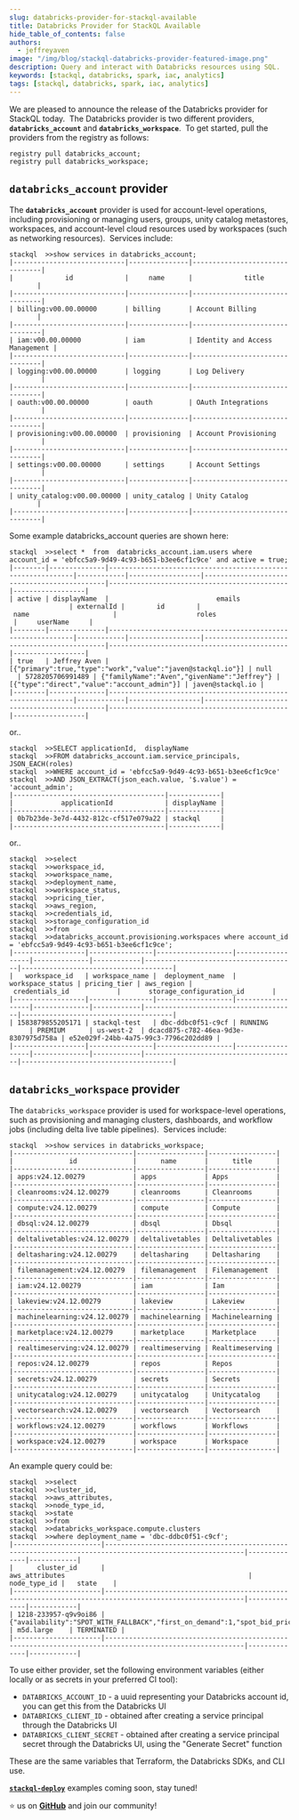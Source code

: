 ```yaml
---
slug: databricks-provider-for-stackql-available
title: Databricks Provider for StackQL Available
hide_table_of_contents: false
authors:	
  - jeffreyaven
image: "/img/blog/stackql-databricks-provider-featured-image.png"
description: Query and interact with Databricks resources using SQL.
keywords: [stackql, databricks, spark, iac, analytics]
tags: [stackql, databricks, spark, iac, analytics]
---
```


We are pleased to announce the release of the Databricks provider for StackQL today.  The Databricks provider is two different providers, __`databricks_account`__ and __`databricks_workspace`__.  To get started, pull the providers from the registry as follows:  

```
registry pull databricks_account;
registry pull databricks_workspace;
``` 

## `databricks_account` provider

The __`databricks_account`__ provider is used for account-level operations, including provisioning or managing users, groups, unity catalog metastores, workspaces, and account-level cloud resources used by workspaces (such as networking resources).  Services include:

```
stackql  >>show services in databricks_account;
|----------------------------|---------------|--------------------------------|
|             id             |     name      |             title              |
|----------------------------|---------------|--------------------------------|
| billing:v00.00.00000       | billing       | Account Billing                |
|----------------------------|---------------|--------------------------------|
| iam:v00.00.00000           | iam           | Identity and Access Management |
|----------------------------|---------------|--------------------------------|
| logging:v00.00.00000       | logging       | Log Delivery                   |
|----------------------------|---------------|--------------------------------|
| oauth:v00.00.00000         | oauth         | OAuth Integrations             |
|----------------------------|---------------|--------------------------------|
| provisioning:v00.00.00000  | provisioning  | Account Provisioning           |
|----------------------------|---------------|--------------------------------|
| settings:v00.00.00000      | settings      | Account Settings               |
|----------------------------|---------------|--------------------------------|
| unity_catalog:v00.00.00000 | unity_catalog | Unity Catalog                  |
|----------------------------|---------------|--------------------------------|
```

Some example databricks_account queries are shown here:

```
stackql  >>select *  from  databricks_account.iam.users where account_id = 'ebfcc5a9-9d49-4c93-b651-b3ee6cf1c9ce' and active = true;
|--------|--------------|-------------------------------------------------------------|------------|------------------|---------------------------------------------|---------------------------------------------|------------------|
| active | displayName  |                           emails                            | externalId |        id        |                    name                     |                    roles         
 |     userName     |
|--------|--------------|-------------------------------------------------------------|------------|------------------|---------------------------------------------|---------------------------------------------|------------------|
| true   | Jeffrey Aven | [{"primary":true,"type":"work","value":"javen@stackql.io"}] | null       | 5728205706991489 | {"familyName":"Aven","givenName":"Jeffrey"} | [{"type":"direct","value":"account_admin"}] | javen@stackql.io |
|--------|--------------|-------------------------------------------------------------|------------|------------------|---------------------------------------------|---------------------------------------------|------------------|
```
or..

```
stackql  >>SELECT applicationId,  displayName
stackql  >>FROM databricks_account.iam.service_principals, JSON_EACH(roles)
stackql  >>WHERE account_id = 'ebfcc5a9-9d49-4c93-b651-b3ee6cf1c9ce'
stackql  >>AND JSON_EXTRACT(json_each.value, '$.value') = 'account_admin';
|--------------------------------------|-------------|
|            applicationId             | displayName |
|--------------------------------------|-------------|
| 0b7b23de-3e7d-4432-812c-cf517e079a22 | stackql     |
|--------------------------------------|-------------|
```

or..

```
stackql  >>select
stackql  >>workspace_id,
stackql  >>workspace_name,
stackql  >>deployment_name,
stackql  >>workspace_status,
stackql  >>pricing_tier,
stackql  >>aws_region,
stackql  >>credentials_id,
stackql  >>storage_configuration_id
stackql  >>from
stackql  >>databricks_account.provisioning.workspaces where account_id = 'ebfcc5a9-9d49-4c93-b651-b3ee6cf1c9ce';
|------------------|----------------|-------------------|------------------|--------------|------------|--------------------------------------|--------------------------------------|
|   workspace_id   | workspace_name |  deployment_name  | workspace_status | pricing_tier | aws_region |            credentials_id            |       storage_configuration_id       |
|------------------|----------------|-------------------|------------------|--------------|------------|--------------------------------------|--------------------------------------|
| 1583879855205171 | stackql-test   | dbc-ddbc0f51-c9cf | RUNNING          | PREMIUM      | us-west-2  | dcacd875-c782-46ea-9d3e-8307975d758a | e52e029f-24bb-4a75-99c3-7796c202dd89 |
|------------------|----------------|-------------------|------------------|--------------|------------|--------------------------------------|--------------------------------------|
```

## `databricks_workspace` provider

The `databricks_workspace` provider is used for workspace-level operations, such as provisioning and managing clusters, dashboards, and workflow jobs (including delta live table pipelines).  Services include:  

```
stackql  >>show services in databricks_workspace;
|------------------------------|-----------------|-----------------|
|              id              |      name       |      title      |
|------------------------------|-----------------|-----------------|
| apps:v24.12.00279            | apps            | Apps            |
|------------------------------|-----------------|-----------------|
| cleanrooms:v24.12.00279      | cleanrooms      | Cleanrooms      |
|------------------------------|-----------------|-----------------|
| compute:v24.12.00279         | compute         | Compute         |
|------------------------------|-----------------|-----------------|
| dbsql:v24.12.00279           | dbsql           | Dbsql           |
|------------------------------|-----------------|-----------------|
| deltalivetables:v24.12.00279 | deltalivetables | Deltalivetables |
|------------------------------|-----------------|-----------------|
| deltasharing:v24.12.00279    | deltasharing    | Deltasharing    |
|------------------------------|-----------------|-----------------|
| filemanagement:v24.12.00279  | filemanagement  | Filemanagement  |
|------------------------------|-----------------|-----------------|
| iam:v24.12.00279             | iam             | Iam             |
|------------------------------|-----------------|-----------------|
| lakeview:v24.12.00279        | lakeview        | Lakeview        |
|------------------------------|-----------------|-----------------|
| machinelearning:v24.12.00279 | machinelearning | Machinelearning |
|------------------------------|-----------------|-----------------|
| marketplace:v24.12.00279     | marketplace     | Marketplace     |
|------------------------------|-----------------|-----------------|
| realtimeserving:v24.12.00279 | realtimeserving | Realtimeserving |
|------------------------------|-----------------|-----------------|
| repos:v24.12.00279           | repos           | Repos           |
|------------------------------|-----------------|-----------------|
| secrets:v24.12.00279         | secrets         | Secrets         |
|------------------------------|-----------------|-----------------|
| unitycatalog:v24.12.00279    | unitycatalog    | Unitycatalog    |
|------------------------------|-----------------|-----------------|
| vectorsearch:v24.12.00279    | vectorsearch    | Vectorsearch    |
|------------------------------|-----------------|-----------------|
| workflows:v24.12.00279       | workflows       | Workflows       |
|------------------------------|-----------------|-----------------|
| workspace:v24.12.00279       | workspace       | Workspace       |
|------------------------------|-----------------|-----------------|
```

An example query could be:

```
stackql  >>select
stackql  >>cluster_id,
stackql  >>aws_attributes,
stackql  >>node_type_id,
stackql  >>state
stackql  >>from
stackql  >>databricks_workspace.compute.clusters
stackql  >>where deployment_name = 'dbc-ddbc0f51-c9cf';
|----------------------|---------------------------------------------------------------------------------------------------------|--------------|------------|
|      cluster_id      |                                             aws_attributes                                              | node_type_id |   state    |
|----------------------|---------------------------------------------------------------------------------------------------------|--------------|------------|
| 1218-233957-q9v9oi86 | {"availability":"SPOT_WITH_FALLBACK","first_on_demand":1,"spot_bid_price_percent":100,"zone_id":"auto"} | m5d.large    | TERMINATED |
|----------------------|---------------------------------------------------------------------------------------------------------|--------------|------------|
```

To use either provider, set the following environment variables (either locally or as secrets in your preferred CI tool):

- `DATABRICKS_ACCOUNT_ID` - a uuid representing your Databricks account id, you can get this from the Databricks UI
- `DATABRICKS_CLIENT_ID` - obtained after creating a service principal through the Databricks UI
- `DATABRICKS_CLIENT_SECRET` - obtained after creating a service principal secret through the Databricks UI, using the "Generate Secret" function

These are the same variables that Terraform, the Databricks SDKs, and CLI use.  

[__`stackql-deploy`__](https://stackql-deploy.io/docs/) examples coming soon, stay tuned!  

⭐ us on [__GitHub__](https://github.com/stackql/stackql) and join our community!